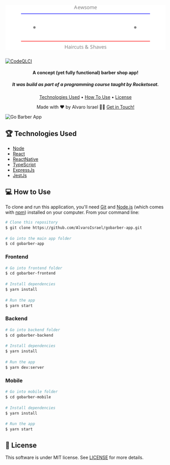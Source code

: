<h1 align="center">
  <a href="https://gobarberapp.net">
    <img  alt="GoBarberApp"  src="https://raw.githubusercontent.com/AlvaroIsrael/gobarber-app/master/gobarber-frontend/src/assets/gobarberlogo.svg"/>
  </a>
  <br>
</h1>

[![CodeQLCI](https://github.com/AlvaroIsrael/gobarber-app/actions/workflows/codeql-analysis.yml/badge.svg)](https://github.com/AlvaroIsrael/gobarber-app/actions/workflows/codeql-analysis.yml)

<h4 align="center">A concept (yet fully functional) barber shop app!</h4>
<h5 align="center">It was build as part of a programming course taught by Rocketseat.</h5>

<p align="center">
  <a href="#-technologies-used">Technologies Used</a> •
  <a href="#-how-to-use">How To Use</a> •
  <a href="#-license">License</a>
</p>

<p align="center">Made with ❤️ by Alvaro Israel 👏🏻 <a href="https://www.linkedin.com/in/alvaroisraeldesenvolvedor/">Get in Touch!</a></p>

![Go Barber App](https://raw.githubusercontent.com/AlvaroIsrael/gobarber-app/master/gobarber-frontend/src/assets/gobarber-tutorial.gif)

## 🏆 Technologies Used

- [Node](https://nodejs.org/en/)
- [React](https://github.com/facebook/react/)
- [ReactNative](https://github.com/facebook/react-native/)
- [TypeScript](https://www.typescriptlang.org/)
- [ExpressJs](https://expressjs.com/)
- [JestJs](https://jestjs.io/)

## 💻 How to Use

To clone and run this application, you'll need [Git](https://git-scm.com) and [Node.js](https://nodejs.org/en/download/) (which comes with [npm](http://npmjs.com)) installed on your computer. From your command line:

```bash
# Clone this repository
$ git clone https://github.com/AlvaroIsrael/gobarber-app.git

# Go into the main app folder
$ cd gobarber-app
```

### <b>Frontend</b>
```bash
# Go into frontend folder
$ cd gobarber-frontend

# Install dependencies
$ yarn install

# Run the app
$ yarn start
```

### <b>Backend</b>
```bash
# Go into backend folder
$ cd gobarber-backend

# Install dependencies
$ yarn install

# Run the app
$ yarn dev:server
```

### <b>Mobile</b>
```bash
# Go into mobile folder
$ cd gobarber-mobile

# Install dependencies
$ yarn install

# Run the app
$ yarn start
```

## 🧾 License

This software is under MIT license. See [LICENSE](LICENSE.md) for more details.
